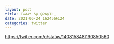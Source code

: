 ```yaml
--- 
layout: post 
title: Tweet by @RayTL_ 
date: 2021-06-24 1624566124 
categories: twitter 
--- 
```

https://twitter.com/o/status/1408158481190850560